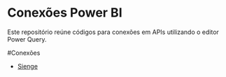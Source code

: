 # Conexões Power BI

Este repositório reúne códigos para conexões em APIs utilizando o editor Power Query.

#Conexões
* [Sienge](https://github.com/gleydsonms2/conexoes-power-bi/blob/main/api_sienge.md)
